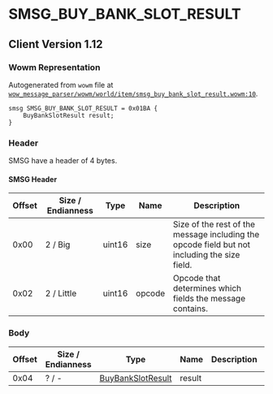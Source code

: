 # SMSG_BUY_BANK_SLOT_RESULT

## Client Version 1.12

### Wowm Representation

Autogenerated from `wowm` file at [`wow_message_parser/wowm/world/item/smsg_buy_bank_slot_result.wowm:10`](https://github.com/gtker/wow_messages/tree/main/wow_message_parser/wowm/world/item/smsg_buy_bank_slot_result.wowm#L10).
```rust,ignore
smsg SMSG_BUY_BANK_SLOT_RESULT = 0x01BA {
    BuyBankSlotResult result;
}
```
### Header

SMSG have a header of 4 bytes.

#### SMSG Header

| Offset | Size / Endianness | Type   | Name   | Description |
| ------ | ----------------- | ------ | ------ | ----------- |
| 0x00   | 2 / Big           | uint16 | size   | Size of the rest of the message including the opcode field but not including the size field.|
| 0x02   | 2 / Little        | uint16 | opcode | Opcode that determines which fields the message contains.|

### Body

| Offset | Size / Endianness | Type | Name | Description | Comment |
| ------ | ----------------- | ---- | ---- | ----------- | ------- |
| 0x04 | ? / - | [BuyBankSlotResult](buybankslotresult.md) | result |  |  |

